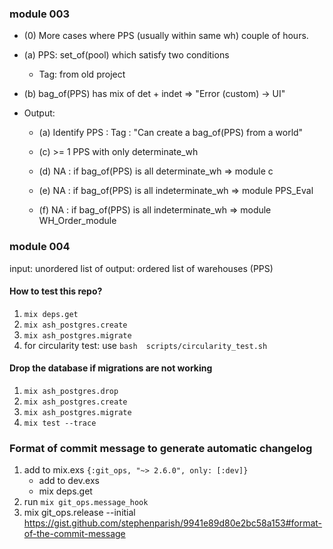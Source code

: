 ### module 003 

* (0) More cases where PPS (usually within same wh)
    couple of hours.

* (a) PPS: set_of(pool) which satisfy two conditions
    * Tag: from old project
* (b) bag_of(PPS) has mix of det + indet => "Error (custom) -> UI"



* Output: 
    * (a) Identify PPS : Tag : "Can create a bag_of(PPS) from a world"
    
    * (c) >= 1 PPS with only determinate_wh
    * (d) NA : if bag_of(PPS) is all determinate_wh => module c
    * (e) NA : if bag_of(PPS) is all indeterminate_wh => module PPS_Eval
    * (f) NA : if bag_of(PPS) is all indeterminate_wh => module WH_Order_module



### module 004 
input: unordered list of 
output: ordered list of warehouses (PPS)




#### How to test this repo?
1. `mix deps.get `
2. `mix ash_postgres.create`
3. `mix ash_postgres.migrate`
4. for circularity test: use `bash  scripts/circularity_test.sh`


#### Drop the database if migrations are not working
1. `mix ash_postgres.drop`
2. `mix ash_postgres.create`
3. `mix ash_postgres.migrate`
4. `mix test --trace`

### Format of commit message to generate automatic changelog
1. add to mix.exs
    `{:git_ops, "~> 2.6.0", only: [:dev]}`
    * add to dev.exs
    * mix deps.get
2. run `mix git_ops.message_hook`
3. mix git_ops.release --initial
https://gist.github.com/stephenparish/9941e89d80e2bc58a153#format-of-the-commit-message
